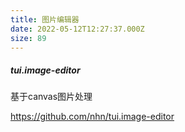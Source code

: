 ```yaml
---
title: 图片编辑器
date: 2022-05-12T12:27:37.000Z
size: 89
---
```

##### tui.image-editor

基于canvas图片处理

https://github.com/nhn/tui.image-editor
